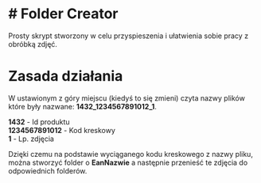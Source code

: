 # # Folder Creator

Prosty skrypt stworzony w celu przyspieszenia i ułatwienia sobie pracy z obróbką zdjęć.


# Zasada działania 
W ustawionym z góry miejscu (kiedyś to się zmieni) czyta nazwy plików które były nazwane: **1432_1234567891012_1**.<br/>


**1432** - Id produktu <br/>
**1234567891012** - Kod kreskowy <br/>
**1** - Lp. zdjęcia <br/>

Dzięki czemu na podstawie wyciąganego kodu kreskowego z nazwy pliku, można stworzyć folder o **EanNazwie** a następnie przenieść te zdjęcia do odpowiednich folderów. 
